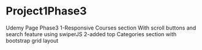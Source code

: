 # Project1Phase3
Udemy Page Phase3
1-Responsive Courses section With scroll buttons and search feature using swiperJS 
2-added top Categories section with bootstrap grid layout
